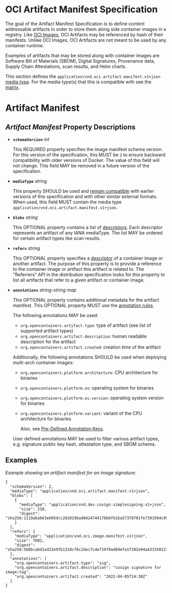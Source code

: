 # OCI Artifact Manifest Specification

The goal of the Artifact Manifest Specification is to define content addressable artifacts in order to store them along side container images in a registry. Like [OCI Images](manifest.md), OCI Artifacts may be referenced by hash of their manifests. Unlike OCI Images, OCI Artifacts are not meant to be used by any container runtime.

Examples of artifacts that may be stored along with container images are Software Bill of Materials (SBOM), Digital Signatures, Provenance data, Supply Chain Attestations, scan results, and Helm charts.

This section defines the `application/vnd.oci.artifact.manifest.v1+json` [media type](media-types.md).
For the media type(s) that this is compatible with see the [matrix](media-types.md#compatibility-matrix).

# Artifact Manifest

## *Artifact Manifest* Property Descriptions

- **`schemaVersion`** *int*

  This REQUIRED property specifies the image manifest schema version.
  For this version of the specification, this MUST be `2` to ensure backward compatibility with older versions of Docker. The value of this field will not change. This field MAY be removed in a future version of the specification.

- **`mediaType`** *string*

  This property SHOULD be used and [remain compatible](media-types.md#compatibility-matrix) with earlier versions of this specification and with other similar external formats.
  When used, this field MUST contain the media type `application/vnd.oci.artifact.manifest.v1+json`.

- **`blobs`** *string*

  This OPTIONAL property contains a list of [descriptors](descriptor.md). Each descriptor represents an artifact of any IANA mediaType. The list MAY be ordered for certain artifact types like scan results.

- **`refers`** *string*

  This OPTIONAL property specifies a [descriptor](descriptor.md) of a container image or another artifact. The purpose of this property is to provide a reference to the container image or artifact this artifact is related to. The "Referrers" API in the distribution specification looks for this property to list all artifacts that refer to a given artifact or container image.

- **`annotations`** *string-string map*

  This OPTIONAL property contains additional metadata for the artifact manifest.
  This OPTIONAL property MUST use the [annotation rules](annotations.md#rules).

  The following annotations MAY be used:
    
  - `org.opencontainers.artifact.type`: type of artifact (see list of supported artifact types)
  - `org.opencontainers.artifact.description`: human readable description for the artifact
  - `org.opencontainers.artifact.created`: creation time of the artifact

  Additionally, the following annotations SHOULD be used when deploying multi-arch container images:
 
  - `org.opencontainers.platform.architecture`: CPU architecture for binaries
  - `org.opencontainers.platform.os`: operating system for binaries
  - `org.opencontainers.platform.os.version`: operating system version for binaries
  - `org.opencontainers.platform.variant`: variant of the CPU architecture for binaries

    Also, see [Pre-Defined Annotation Keys](annotations.md#pre-defined-annotation-keys).

  User defined annotations MAY be used to filter various artifact types, e.g. signature public key hash, attestation type, and SBOM schema.

## Examples

*Example showing an artifact manifest for an image signature:*
```jsonc,title=Manifest&mediatype=application/vnd.oci.artifact.manifest.v1%2Bjson
{
  "schemaVersion": 2,
  "mediaType": "application/vnd.oci.artifact.manifest.v1+json",
  "blobs": [
    {
      "mediaType": "application/vnd.dev.cosign.simplesigning.v1+json",
      "size": 210,
      "digest": "sha256:1119abab63e605dcc281019bad0424744178b6f61ba57378701fe7391994c999"
    }
  ],
  "refers": {
    "mediaType": "application/vnd.oci.image.manifest.v1+json",
    "size": 7682,
    "digest": "sha256:5b0bcabd1ed22e9fb1310cf6c2dec7cdef19f0ad69efa1f392e94a4333501270"
  },
  "annotations": [
    "org.opencontainers.artifact.type": "sig",
    "org.opencontainers.artifact.description": "cosign signature for image:tag",
    "org.opencontainers.artifact.created": "2022-04-05T14:30Z"
  ]
}
```
